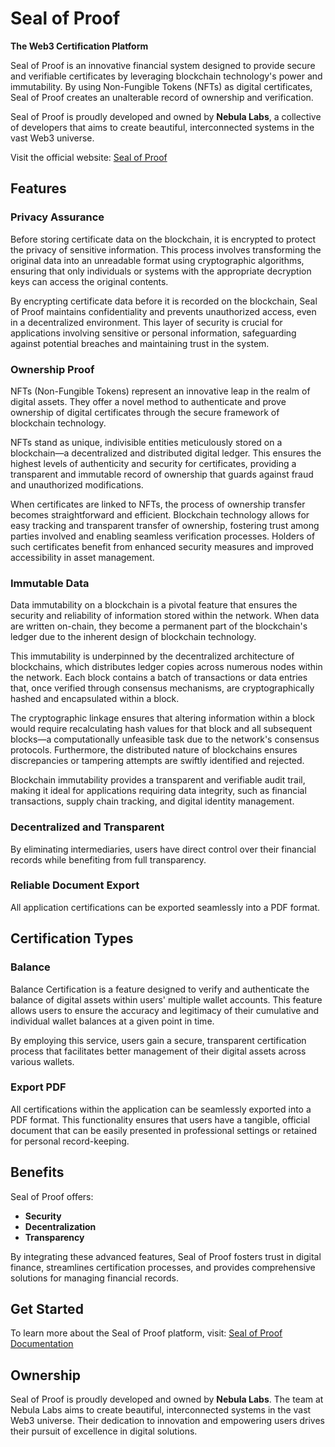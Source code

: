# Seal of Proof

**The Web3 Certification Platform**

Seal of Proof is an innovative financial system designed to provide secure and verifiable certificates by leveraging blockchain technology's power and immutability. By using Non-Fungible Tokens (NFTs) as digital certificates, Seal of Proof creates an unalterable record of ownership and verification. 

Seal of Proof is proudly developed and owned by **Nebula Labs**, a collective of developers that aims to create beautiful, interconnected systems in the vast Web3 universe.

Visit the official website: [Seal of Proof](https://sealofproof.com)

## Features

### Privacy Assurance
Before storing certificate data on the blockchain, it is encrypted to protect the privacy of sensitive information. This process involves transforming the original data into an unreadable format using cryptographic algorithms, ensuring that only individuals or systems with the appropriate decryption keys can access the original contents. 

By encrypting certificate data before it is recorded on the blockchain, Seal of Proof maintains confidentiality and prevents unauthorized access, even in a decentralized environment. This layer of security is crucial for applications involving sensitive or personal information, safeguarding against potential breaches and maintaining trust in the system.

### Ownership Proof
NFTs (Non-Fungible Tokens) represent an innovative leap in the realm of digital assets. They offer a novel method to authenticate and prove ownership of digital certificates through the secure framework of blockchain technology. 

NFTs stand as unique, indivisible entities meticulously stored on a blockchain—a decentralized and distributed digital ledger. This ensures the highest levels of authenticity and security for certificates, providing a transparent and immutable record of ownership that guards against fraud and unauthorized modifications.

When certificates are linked to NFTs, the process of ownership transfer becomes straightforward and efficient. Blockchain technology allows for easy tracking and transparent transfer of ownership, fostering trust among parties involved and enabling seamless verification processes. Holders of such certificates benefit from enhanced security measures and improved accessibility in asset management.

### Immutable Data
Data immutability on a blockchain is a pivotal feature that ensures the security and reliability of information stored within the network. When data are written on-chain, they become a permanent part of the blockchain's ledger due to the inherent design of blockchain technology. 

This immutability is underpinned by the decentralized architecture of blockchains, which distributes ledger copies across numerous nodes within the network. Each block contains a batch of transactions or data entries that, once verified through consensus mechanisms, are cryptographically hashed and encapsulated within a block. 

The cryptographic linkage ensures that altering information within a block would require recalculating hash values for that block and all subsequent blocks—a computationally unfeasible task due to the network's consensus protocols. Furthermore, the distributed nature of blockchains ensures discrepancies or tampering attempts are swiftly identified and rejected. 

Blockchain immutability provides a transparent and verifiable audit trail, making it ideal for applications requiring data integrity, such as financial transactions, supply chain tracking, and digital identity management.

### Decentralized and Transparent
By eliminating intermediaries, users have direct control over their financial records while benefiting from full transparency.

### Reliable Document Export
All application certifications can be exported seamlessly into a PDF format.

## Certification Types

### Balance
Balance Certification is a feature designed to verify and authenticate the balance of digital assets within users' multiple wallet accounts. This feature allows users to ensure the accuracy and legitimacy of their cumulative and individual wallet balances at a given point in time. 

By employing this service, users gain a secure, transparent certification process that facilitates better management of their digital assets across various wallets.

### Export PDF
All certifications within the application can be seamlessly exported into a PDF format. This functionality ensures that users have a tangible, official document that can be easily presented in professional settings or retained for personal record-keeping.

## Benefits

Seal of Proof offers:
- **Security**
- **Decentralization**
- **Transparency**

By integrating these advanced features, Seal of Proof fosters trust in digital finance, streamlines certification processes, and provides comprehensive solutions for managing financial records.

## Get Started

To learn more about the Seal of Proof platform, visit:
[Seal of Proof Documentation](https://nebulalabs-organization.gitbook.io/sealofproof)

## Ownership

Seal of Proof is proudly developed and owned by **Nebula Labs**. The team at Nebula Labs aims to create beautiful, interconnected systems in the vast Web3 universe. Their dedication to innovation and empowering users drives their pursuit of excellence in digital solutions.
